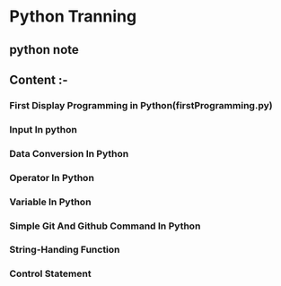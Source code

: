 # Python Tranning
## python note

## Content :-
### First Display Programming in Python(firstProgramming.py)
### Input In python
### Data Conversion In Python
### Operator In Python
### Variable In Python
### Simple Git And Github Command In Python
### String-Handing Function
### Control Statement
### 
